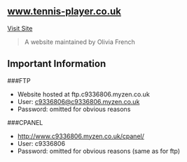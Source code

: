## www.tennis-player.co.uk

[Visit Site](http://www.tennis-player.co.uk) 

> A website maintained by Olivia French

## Important Information

###FTP
* Website hosted at ftp.c9336806.myzen.co.uk
* User: c9336806@c9336806.myzen.co.uk
* Password: omitted for obvious reasons

###CPANEL
* http://www.c9336806.myzen.co.uk/cpanel/
* User: c9336806
* Password: omitted for obvious reasons (same as for ftp)
